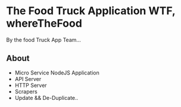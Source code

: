 # The Food Truck Application  WTF, whereTheFood

By the food Truck App Team... 

## About
* Micro Service NodeJS Application
* API Server 
* HTTP Server
* Scrapers
* Update && De-Duplicate.. 
